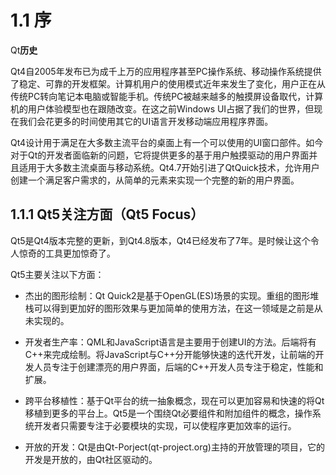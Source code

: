 # 1.1 序

Qt**历史**

Qt4自2005年发布已为成千上万的应用程序甚至PC操作系统、移动操作系统提供了稳定、可靠的开发框架。计算机用户的使用模式近年来发生了变化，用户正在从传统PC转向笔记本电脑或智能手机。传统PC被越来越多的触摸屏设备取代，计算机的用户体验模型也在跟随改变。在这之前Windows UI占据了我们的世界，但现在我们会花更多的时间使用其它的UI语言开发移动端应用程序界面。

Qt4设计用于满足在大多数主流平台的桌面上有一个可以使用的UI窗口部件。如今对于Qt的开发者面临新的问题，它将提供更多的基于用户触摸驱动的用户界面并且适用于大多数主流桌面与移动系统。Qt4.7开始引进了QtQuick技术，允许用户创建一个满足客户需求的，从简单的元素来实现一个完整的新的用户界面。

## 1.1.1 Qt5关注方面（Qt5 Focus）

Qt5是Qt4版本完整的更新，到Qt4.8版本，Qt4已经发布了7年。是时候让这个令人惊奇的工具更加惊奇了。

Qt5主要关注以下方面：

* 杰出的图形绘制：Qt Quick2是基于OpenGL\(ES\)场景的实现。重组的图形堆栈可以得到更加好的图形效果与更加简单的使用方法，在这一领域是之前是从未实现的。

* 开发者生产率：QML和JavaScript语言是主要用于创建UI的方法。后端将有C++来完成绘制。将JavaScript与C++分开能够快速的迭代开发，让前端的开发人员专注于创建漂亮的用户界面，后端的C++开发人员专注于稳定，性能和扩展。

* 跨平台移植性：基于Qt平台的统一抽象概念，现在可以更加容易和快速的将Qt移植到更多的平台上。Qt5是一个围绕Qt必要组件和附加组件的概念，操作系统开发者只需要专注于必要模块的实现，可以使程序更加效率的运行。

* 开放的开发：Qt是由Qt-Porject\(qt-project.org\)主持的开放管理的项目，它的开发是开放的，由Qt社区驱动的。



